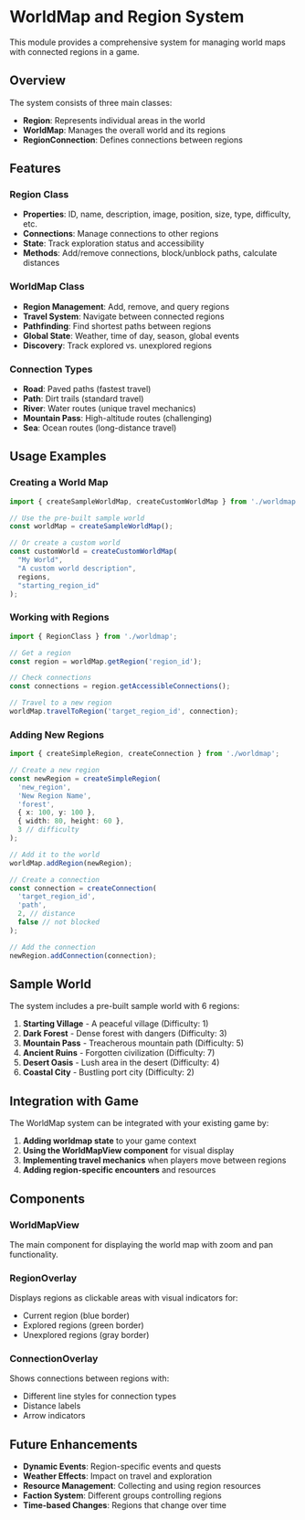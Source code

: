 # WorldMap and Region System

This module provides a comprehensive system for managing world maps with connected regions in a game.

## Overview

The system consists of three main classes:
- **Region**: Represents individual areas in the world
- **WorldMap**: Manages the overall world and its regions
- **RegionConnection**: Defines connections between regions

## Features

### Region Class
- **Properties**: ID, name, description, image, position, size, type, difficulty, etc.
- **Connections**: Manage connections to other regions
- **State**: Track exploration status and accessibility
- **Methods**: Add/remove connections, block/unblock paths, calculate distances

### WorldMap Class
- **Region Management**: Add, remove, and query regions
- **Travel System**: Navigate between connected regions
- **Pathfinding**: Find shortest paths between regions
- **Global State**: Weather, time of day, season, global events
- **Discovery**: Track explored vs. unexplored regions

### Connection Types
- **Road**: Paved paths (fastest travel)
- **Path**: Dirt trails (standard travel)
- **River**: Water routes (unique travel mechanics)
- **Mountain Pass**: High-altitude routes (challenging)
- **Sea**: Ocean routes (long-distance travel)

## Usage Examples

### Creating a World Map

```typescript
import { createSampleWorldMap, createCustomWorldMap } from './worldmap';

// Use the pre-built sample world
const worldMap = createSampleWorldMap();

// Or create a custom world
const customWorld = createCustomWorldMap(
  "My World",
  "A custom world description",
  regions,
  "starting_region_id"
);
```

### Working with Regions

```typescript
import { RegionClass } from './worldmap';

// Get a region
const region = worldMap.getRegion('region_id');

// Check connections
const connections = region.getAccessibleConnections();

// Travel to a new region
worldMap.travelToRegion('target_region_id', connection);
```

### Adding New Regions

```typescript
import { createSimpleRegion, createConnection } from './worldmap';

// Create a new region
const newRegion = createSimpleRegion(
  'new_region',
  'New Region Name',
  'forest',
  { x: 100, y: 100 },
  { width: 80, height: 60 },
  3 // difficulty
);

// Add it to the world
worldMap.addRegion(newRegion);

// Create a connection
const connection = createConnection(
  'target_region_id',
  'path',
  2, // distance
  false // not blocked
);

// Add the connection
newRegion.addConnection(connection);
```

## Sample World

The system includes a pre-built sample world with 6 regions:

1. **Starting Village** - A peaceful village (Difficulty: 1)
2. **Dark Forest** - Dense forest with dangers (Difficulty: 3)
3. **Mountain Pass** - Treacherous mountain path (Difficulty: 5)
4. **Ancient Ruins** - Forgotten civilization (Difficulty: 7)
5. **Desert Oasis** - Lush area in the desert (Difficulty: 4)
6. **Coastal City** - Bustling port city (Difficulty: 2)

## Integration with Game

The WorldMap system can be integrated with your existing game by:

1. **Adding worldmap state** to your game context
2. **Using the WorldMapView component** for visual display
3. **Implementing travel mechanics** when players move between regions
4. **Adding region-specific encounters** and resources

## Components

### WorldMapView
The main component for displaying the world map with zoom and pan functionality.

### RegionOverlay
Displays regions as clickable areas with visual indicators for:
- Current region (blue border)
- Explored regions (green border)
- Unexplored regions (gray border)

### ConnectionOverlay
Shows connections between regions with:
- Different line styles for connection types
- Distance labels
- Arrow indicators

## Future Enhancements

- **Dynamic Events**: Region-specific events and quests
- **Weather Effects**: Impact on travel and exploration
- **Resource Management**: Collecting and using region resources
- **Faction System**: Different groups controlling regions
- **Time-based Changes**: Regions that change over time
